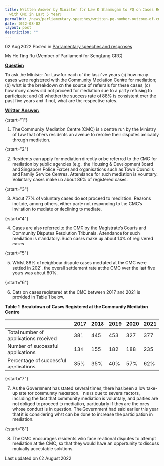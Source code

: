 ```yaml
---
title: Written Answer by Minister for Law K Shanmugam to PQ on Cases Registered
  with CMC in Last 5 Years
permalink: /news/parliamentary-speeches/written-pq-number-outcome-of-cmc-cases-in-last-five-years
date: 2022-08-02
layout: post
description: ""
---
```

02 Aug 2022 Posted in [Parliamentary speeches and responses](/news/parliamentary-speeches)

Ms He Ting Ru (Member of Parliament for Sengkang GRC)
  
**<b><u>Question</u></b>** 

To ask the Minister for Law for each of the last five years (a) how many cases were registered with the Community Mediation Centre for mediation; (b) what is the breakdown on the source of referrals for these cases; (c) how many cases did not proceed for mediation due to a party refusing to participate; and (d) whether the success rate of 88% is consistent over the past five years and if not, what are the respective rates.

<b><u>Written Answer:</u></b> 

{:start="1"}

1.  The Community Mediation Centre (CMC) is a centre run by the Ministry of Law that offers residents an avenue to resolve their disputes amicably through mediation.

{:start="2"}

2.  Residents can apply for mediation directly or be referred to the CMC for mediation by public agencies (e.g., the Housing & Development Board and Singapore Police Force) and organisations such as Town Councils and Family Service Centres. Attendance for such mediation is voluntary. Voluntary cases make up about 86% of registered cases.

{:start="3"}

3.  About 77% of voluntary cases do not proceed to mediation. Reasons include, among others, either party not responding to the CMC’s invitation to mediate or declining to mediate.

{:start="4"}

4.  Cases are also referred to the CMC by the Magistrate’s Courts and Community Disputes Resolution Tribunals. Attendance for such mediation is mandatory. Such cases make up about 14% of registered cases.

{:start="5"}

5.  Whilst 88% of neighbour dispute cases mediated at the CMC were settled in 2021, the overall settlement rate at the CMC over the last five years was about 80%.

{:start="6"}

6.  Data on cases registered at the CMC between 2017 and 2021 is provided in Table 1 below.

**<b>Table 1: Breakdown of Cases Registered at the Community Mediation Centre</b>**

|                |2017|2018|2019|2020|2021|
|----------------|-------------------------------|-----------------------------|-------------------------------|-----------------------------|-------------------------------|
|Total number of applications received|381|445|453|327|377|
|Number of successful applications|134|155|182|188|235|
|Percentage of successful applications|35%|35%|40%|57%|62%|


{:start="7"}

7.  As the Government has stated several times, there has been a low take-up rate for community mediation. This is due to several factors, including the fact that community mediation is voluntary, and parties are not obliged to proceed to mediation, particularly if they are the ones whose conduct is in question. The Government had said earlier this year that it is considering what can be done to increase the participation in mediation.

{:start="8"}

8.  The CMC encourages residents who face relational disputes to attempt mediation at the CMC, so that they would have an opportunity to discuss mutually acceptable solutions.

<p class="right-side-updated">Last updated on 02 August 2022</p>